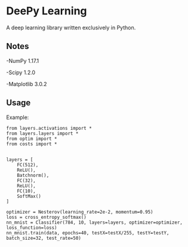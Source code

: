 # DeePy Learning

A deep learning library written exclusively in Python. 

## Notes

-NumPy 1.17.1

-Scipy 1.2.0

-Matplotlib 3.0.2


## Usage

Example:

```
from layers.activations import *
from layers.layers import *
from optim import *
from costs import *


layers = [
    FC(512),
    ReLU(),
    Batchnorm(),
    FC(32),
    ReLU(),
    FC(10),
    SoftMax()
]

optimizer = Nesterov(learning_rate=2e-2, momentum=0.95)
loss = cross_entropy_softmax()
nn_mnist = Classifier(784, 10, layers=layers, optimizer=optimizer, loss_function=loss)
nn_mnist.train(data, epochs=40, testX=testX/255, testY=testY, batch_size=32, test_rate=50)

```

